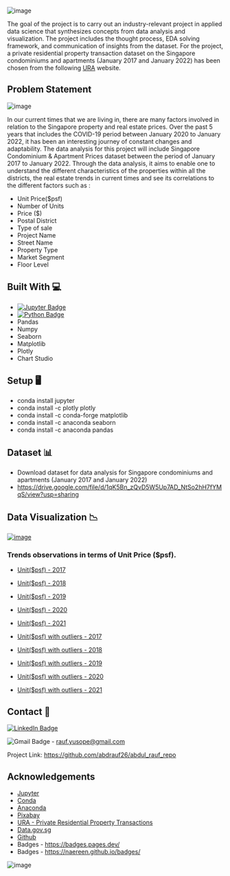 ![image](https://user-images.githubusercontent.com/96287600/156367866-8eb835b7-dedf-4392-a00b-3e1f43dda3ed.png)

The goal of the project is to carry out an industry-relevant project in applied data science that synthesizes concepts from data analysis and visualization. The project includes the thought process, EDA solving framework, and communication of insights from the dataset. For the project, a private residential property transaction dataset on the Singapore condominiums and apartments (January 2017 and January 2022) has been chosen from the following [URA](https://www.ura.gov.sg/realEstateIIWeb/transaction/search.action) website. 

## Problem Statement

![image](https://cdn.pixabay.com/photo/2013/12/16/17/13/singapore-229387_1280.jpg)

In our current times that we are living in, there are many factors involved in relation to the Singapore property and real estate prices.
Over the past 5 years that includes the COVID-19 period between January 2020 to January 2022, it has been an interesting journey of constant changes and adaptability.
The data analysis for this project will include Singapore Condominium & Apartment Prices dataset between the period of January 2017 to January 2022. Through the data analysis, it aims to enable one to understand the different characteristics of the properties within all the districts, the real estate trends in current times and see its correlations to the different factors such as :

- Unit Price($psf)
- Number of Units
- Price ($)
- Postal District
- Type of sale
- Project Name
- Street Name
- Property Type
- Market Segment
- Floor Level


## Built With 💻

- [![Jupyter Badge](https://img.shields.io/badge/Jupyter-F37626?logo=jupyter&logoColor=fff&style=flat)](https://jupyter.org/try)
- [![Python Badge](https://img.shields.io/badge/Python-3776AB?logo=python&logoColor=fff&style=flat)](https://www.python.org/)
- Pandas
- Numpy
- Seaborn
- Matplotlib
- Plotly
- Chart Studio


## Setup 🖥️
- conda install jupyter
- conda install -c plotly plotly
- conda install -c conda-forge matplotlib
- conda install -c anaconda seaborn
- conda install -c anaconda pandas

## Dataset 📊

- Download dataset for data analysis for Singapore condominiums and apartments (January 2017 and January 2022)
- https://drive.google.com/file/d/1qK5Bn_zQvD5W5Up7AD_NtSo2hH7fYMqS/view?usp=sharing

## Data Visualization 📉

[![image](https://user-images.githubusercontent.com/96287600/156498899-724321c5-16a1-49f6-88f6-a0da9f19f70b.png)](http://localhost:8888/view/Downloads/Data%20Analysis%20-%20Singapore%20Condominiums%20and%20Apartments%20Prices.html)

### Trends observations in terms of Unit Price ($psf).

- [Unit($psf) - 2017](https://plotly.com/~ab.rauf/43/)
- [Unit($psf) - 2018](https://plotly.com/~ab.rauf/24/)
- [Unit($psf) - 2019](https://plotly.com/~ab.rauf/30/)
- [Unit($psf) - 2020](https://plotly.com/~ab.rauf/35/)
- [Unit($psf) - 2021](https://plotly.com/~ab.rauf/35/)


- [Unit($psf) with outliers - 2017](https://plotly.com/~ab.rauf/41/)
- [Unit($psf) with outliers - 2018](https://plotly.com/~ab.rauf/22/)
- [Unit($psf) with outliers - 2019](https://plotly.com/~ab.rauf/28/)
- [Unit($psf) with outliers - 2020](https://plotly.com/~ab.rauf/33/)
- [Unit($psf) with outliers - 2021](https://plotly.com/~ab.rauf/37/)


## Contact 📧

[![LinkedIn Badge](https://img.shields.io/badge/LinkedIn-0A66C2?logo=linkedin&logoColor=fff&style=flat-square)](https://www.linkedin.com/in/abdrauf26/)

![Gmail Badge](https://img.shields.io/badge/Gmail-EA4335?logo=gmail&logoColor=fff&style=flat) - rauf.yusope@gmail.com

Project Link:  https://github.com/abdrauf26/abdul_rauf_repo

## Acknowledgements

- [Jupyter](https://jupyter.org/)
- [Conda](https://docs.conda.io/en/latest/)
- [Anaconda](https://anaconda.org/)
- [Pixabay](https://pixabay.com/)
- [URA - Private Residential Property Transactions](https://www.ura.gov.sg/realEstateIIWeb/transaction/search.action)
- [Data.gov.sg](https://data.gov.sg/)
- [Github](https://github.com/)
- Badges - https://badges.pages.dev/
- Badges - https://naereen.github.io/badges/

![image](https://cdn.pixabay.com/photo/2014/03/15/16/34/construction-287876_1280.jpg)






